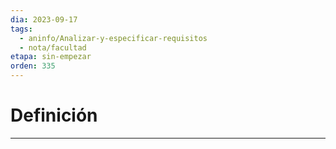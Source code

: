 ```yaml
---
dia: 2023-09-17
tags:
  - aninfo/Analizar-y-especificar-requisitos
  - nota/facultad
etapa: sin-empezar
orden: 335
---
```

# Definición
---
